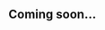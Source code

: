 Coming soon...
----------------------------------------------------------------------------------------
